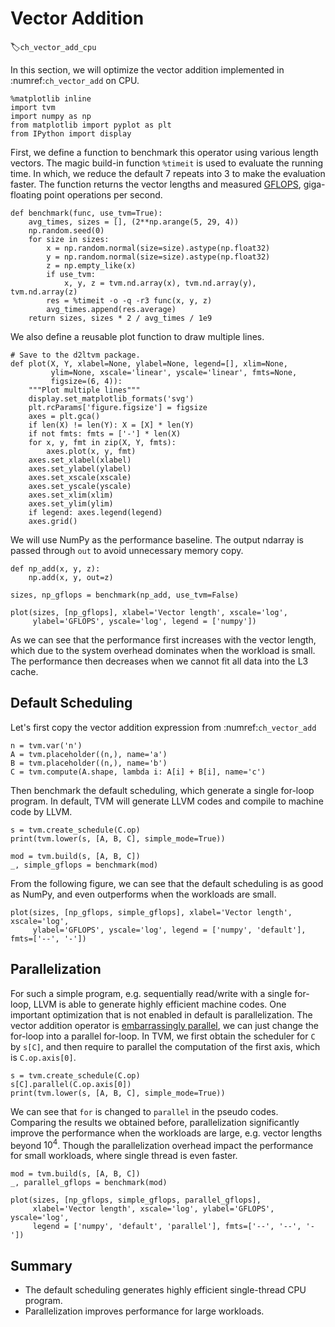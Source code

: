 # Vector Addition
:label:`ch_vector_add_cpu`

In this section, we will optimize the vector addition implemented in :numref:`ch_vector_add` on CPU.

```{.python .input}
%matplotlib inline
import tvm
import numpy as np
from matplotlib import pyplot as plt
from IPython import display
```

First, we define a function to benchmark this operator using various length vectors. The magic build-in function `%timeit` is used to evaluate the running time. In which, we reduce the default 7 repeats into 3 to make the evaluation faster. The function returns the vector lengths and measured [GFLOPS](https://en.wikipedia.org/wiki/FLOPS), giga-floating point operations per second.

```{.python .input}
def benchmark(func, use_tvm=True):
    avg_times, sizes = [], (2**np.arange(5, 29, 4))
    np.random.seed(0)
    for size in sizes:
        x = np.random.normal(size=size).astype(np.float32)
        y = np.random.normal(size=size).astype(np.float32)
        z = np.empty_like(x)
        if use_tvm:
            x, y, z = tvm.nd.array(x), tvm.nd.array(y), tvm.nd.array(z)
        res = %timeit -o -q -r3 func(x, y, z)
        avg_times.append(res.average)
    return sizes, sizes * 2 / avg_times / 1e9
```

We also define a reusable plot function to draw multiple lines.

```{.python .input}
# Save to the d2ltvm package.
def plot(X, Y, xlabel=None, ylabel=None, legend=[], xlim=None,
         ylim=None, xscale='linear', yscale='linear', fmts=None,
         figsize=(6, 4)):
    """Plot multiple lines"""
    display.set_matplotlib_formats('svg')
    plt.rcParams['figure.figsize'] = figsize
    axes = plt.gca()
    if len(X) != len(Y): X = [X] * len(Y)
    if not fmts: fmts = ['-'] * len(X)
    for x, y, fmt in zip(X, Y, fmts):
        axes.plot(x, y, fmt)
    axes.set_xlabel(xlabel)
    axes.set_ylabel(ylabel)
    axes.set_xscale(xscale)
    axes.set_yscale(yscale)
    axes.set_xlim(xlim)
    axes.set_ylim(ylim)
    if legend: axes.legend(legend)
    axes.grid()
```

We will use NumPy as the performance baseline. The output ndarray is passed through `out` to avoid unnecessary memory copy. 

```{.python .input}
def np_add(x, y, z):
    np.add(x, y, out=z)
    
sizes, np_gflops = benchmark(np_add, use_tvm=False)

plot(sizes, [np_gflops], xlabel='Vector length', xscale='log', 
     ylabel='GFLOPS', yscale='log', legend = ['numpy'])
```

As we can see that the performance first increases with the vector length, which due to the system overhead dominates when the workload is small. The performance then decreases when we cannot fit all data into the L3 cache.

## Default Scheduling

Let's first copy the vector addition expression from :numref:`ch_vector_add`

```{.python .input}
n = tvm.var('n')
A = tvm.placeholder((n,), name='a')
B = tvm.placeholder((n,), name='b')
C = tvm.compute(A.shape, lambda i: A[i] + B[i], name='c')
```

Then benchmark the default scheduling, which generate a single for-loop program. In default, TVM will generate LLVM codes and compile to machine code by LLVM. 

```{.python .input}
s = tvm.create_schedule(C.op)
print(tvm.lower(s, [A, B, C], simple_mode=True))

mod = tvm.build(s, [A, B, C])
_, simple_gflops = benchmark(mod)
```

From the following figure, we can see that the default scheduling is as good as NumPy, and even outperforms when the workloads are small.

```{.python .input}
plot(sizes, [np_gflops, simple_gflops], xlabel='Vector length', xscale='log', 
     ylabel='GFLOPS', yscale='log', legend = ['numpy', 'default'], fmts=['--', '-'])
```

## Parallelization

For such a simple program, e.g. sequentially read/write with a single for-loop, LLVM is able to generate highly efficient machine codes. One important optimization that is not enabled in default is parallelization. The vector addition operator is [embarrassingly parallel](https://en.wikipedia.org/wiki/Embarrassingly_parallel), we can just change the for-loop into a parallel for-loop. In TVM, we first obtain the scheduler for `C` by `s[C]`, and then require to parallel the computation of the first axis, which is `C.op.axis[0]`. 

```{.python .input}
s = tvm.create_schedule(C.op)
s[C].parallel(C.op.axis[0])
print(tvm.lower(s, [A, B, C], simple_mode=True))
```

We can see that `for` is changed to `parallel` in the pseudo codes. Comparing the results we obtained before, parallelization significantly improve the performance when the workloads are large, e.g. vector lengths beyond $10^4$. Though the parallelization overhead impact the performance for small workloads, where single thread is even faster. 

```{.python .input}
mod = tvm.build(s, [A, B, C])
_, parallel_gflops = benchmark(mod)

plot(sizes, [np_gflops, simple_gflops, parallel_gflops],
     xlabel='Vector length', xscale='log', ylabel='GFLOPS', yscale='log', 
     legend = ['numpy', 'default', 'parallel'], fmts=['--', '--', '-'])
```

## Summary

- The default scheduling generates highly efficient single-thread CPU program.
- Parallelization improves performance for large workloads. 
